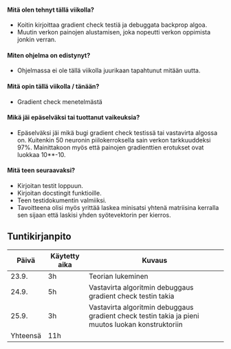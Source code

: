 
#### Mitä olen tehnyt tällä viikolla?
- Koitin kirjoittaa gradient check testiä ja debuggata backprop algoa.
- Muutin verkon painojen alustamisen, joka nopeutti verkon oppimista jonkin verran.
  
#### Miten ohjelma on edistynyt?
- Ohjelmassa ei ole tällä viikolla juurikaan tapahtunut mitään uutta.

#### Mitä opin tällä viikolla / tänään?
- Gradient check menetelmästä
  
#### Mikä jäi epäselväksi tai tuottanut vaikeuksia?
- Epäselväksi jäi mikä bugi gradient check testissä tai vastavirta algossa on. Kuitenkin 50 neuronin piilokerroksella sain verkon tarkkuuddeksi 97%. Mainittakoon myös että painojen gradienttien erotukset ovat luokkaa 10**-10. 


#### Mitä teen seuraavaksi?
- Kirjoitan testit loppuun.
- Kirjoitan docstingit funktioille.
- Teen testidokumentin valmiiksi.
- Tavoitteena olisi myös yrittää laskea minisatsi yhtenä matriisina kerralla sen sijaan että laskisi yhden syötevektorin per kierros.   



## Tuntikirjanpito

| Päivä | Käytetty aika | Kuvaus |
| ----- | ------------- | ------ |
| 23.9.  | 3h            | Teorian lukeminen |
| 24.9.  | 5h            | Vastavirta algoritmin debuggaus gradient check testin takia |
| 25.9.  | 3h            | Vastavirta algoritmin debuggaus gradient check testin takia ja pieni muutos luokan konstruktoriin |
| Yhteensä | 11h         |        |
